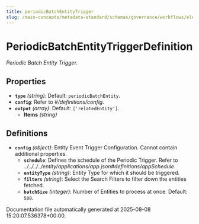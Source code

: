 ```yaml
---
title: periodicBatchEntityTrigger
slug: /main-concepts/metadata-standard/schemas/governance/workflows/elements/triggers/periodicbatchentitytrigger
---
```


# PeriodicBatchEntityTriggerDefinition

*Periodic Batch Entity Trigger.*

## Properties

- **`type`** *(string)*: Default: `periodicBatchEntity`.
- **`config`**: Refer to *#/definitions/config*.
- **`output`** *(array)*: Default: `['relatedEntity']`.
  - **Items** *(string)*
## Definitions

- **`config`** *(object)*: Entity Event Trigger Configuration. Cannot contain additional properties.
  - **`schedule`**: Defines the schedule of the Periodic Trigger. Refer to *../../../../entity/applications/app.json#definitions/appSchedule*.
  - **`entityType`** *(string)*: Entity Type for which it should be triggered.
  - **`filters`** *(string)*: Select the Search Filters to filter down the entities fetched.
  - **`batchSize`** *(integer)*: Number of Entities to process at once. Default: `500`.


Documentation file automatically generated at 2025-08-08 15:20:07.536378+00:00.
